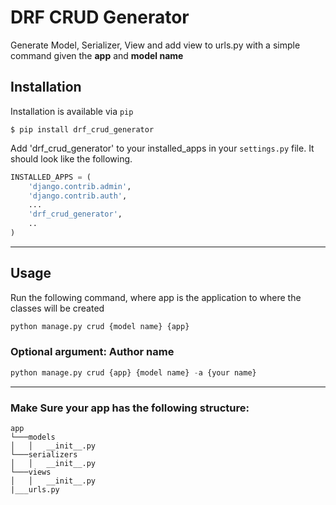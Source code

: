 # DRF CRUD Generator

Generate Model, Serializer, View and add view to urls.py with a simple command given the **app** and **model name**

## Installation

Installation is available via `pip`

`$ pip install drf_crud_generator`


Add 'drf_crud_generator' to your installed_apps in your `settings.py` file. It should look like the following.

```python
INSTALLED_APPS = (
	'django.contrib.admin',
	'django.contrib.auth',
	...
	'drf_crud_generator',
	..
)
```
---

## Usage

Run the following command, where app is the application to where the classes will be created

```python
python manage.py crud {model name} {app}
```

### Optional argument: Author name

```python
python manage.py crud {app} {model name} -a {your name}
```
---

### Make Sure your app has the following structure:

```
app  
└───models
│   │   __init__.py
└───serializers
│   │   __init__.py
└───views
│   │   __init__.py   
|___urls.py
```

